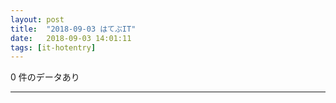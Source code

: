```yaml
---
layout: post
title:  "2018-09-03 はてぶIT"
date:   2018-09-03 14:01:11
tags: [it-hotentry]
---
```

0 件のデータあり

<hr>
